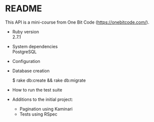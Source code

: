 # README

This API is a mini-course from One Bit Code (https://onebitcode.com/).

* Ruby version  
  2.7.1  
  
* System dependencies  
  PostgreSQL  
  
* Configuration

* Database creation  
  
    $ rake db:create && rake db:migrate

* How to run the test suite

* Additions to the initial project:  
  - Pagination using Kaminari  
  - Tests using RSpec  
